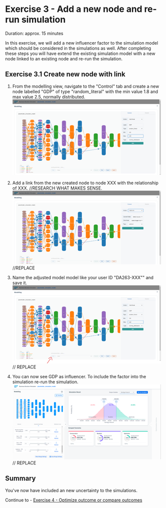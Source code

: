 # Exercise 3 - Add a new node and re-run simulation

Duration: approx. 15 minutes

In this exercise, we will add a new influencer factor to the simulation model which should be considered in the simulations as well.
After completing these steps you will have extend the existing simulation model with a new node linked to an existing node and re-run the simulation.

## Exercise 3.1 Create new node with link

1. From the modelling view, navigate to the "Control" tab and create a new node labelled "GDP" of type "random_literal" with the min value 1.8 and max value 2.5, normally distributed.
![](/exercises/ex3/images/ex3_1_1.png)

2. Add a link from the new created node to node XXX with the relationship of XXX. //RESEARCH  WHAT MAKES SENSE.
![](/exercises/ex3/images/ex3_1_2.png) //REPLACE

3. Name the adjusted model model like your user ID "DA263-XXX"" and save it.
![](/exercises/ex3/images/ex3_1_3.png) // REPLACE

4. You can now see GDP as influencer. To include the factor into the simulation re-run the simulation.
![](/exercises/ex3/images/ex3_1_4.png) // REPLACE

## Summary

You've now have included an new uncertainty to the simulations. 

Continue to - [Exercise 4 - Optimize outcome or compare outcomes](../ex4/README.md)